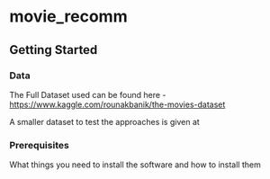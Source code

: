 # movie_recomm

## Getting Started

### Data
The Full Dataset used can be found here - https://www.kaggle.com/rounakbanik/the-movies-dataset

A smaller dataset to test the approaches is given at 

### Prerequisites

What things you need to install the software and how to install them

```

```
